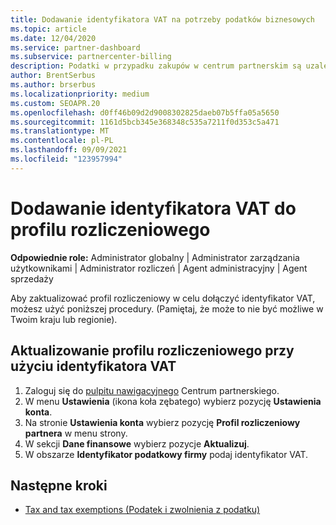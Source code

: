 ```yaml
---
title: Dodawanie identyfikatora VAT na potrzeby podatków biznesowych
ms.topic: article
ms.date: 12/04/2020
ms.service: partner-dashboard
ms.subservice: partnercenter-billing
description: Podatki w przypadku zakupów w centrum partnerskim są uzależnione od Twojego adresu służbowego. Firmy w niektórych krajach mogą podać numer VAT lub lokalny odpowiednik.
author: BrentSerbus
ms.author: brserbus
ms.localizationpriority: medium
ms.custom: SEOAPR.20
ms.openlocfilehash: d0ff46b09d2d9008302825daeb07b5ffa05a5650
ms.sourcegitcommit: 1161d5bcb345e368348c535a7211f0d353c5a471
ms.translationtype: MT
ms.contentlocale: pl-PL
ms.lasthandoff: 09/09/2021
ms.locfileid: "123957994"
---
```

# <a name="add-a-vat-id-to-your-billing-profile"></a>Dodawanie identyfikatora VAT do profilu rozliczeniowego

**Odpowiednie role:** Administrator globalny | Administrator zarządzania użytkownikami | Administrator rozliczeń | Agent administracyjny | Agent sprzedaży

Aby zaktualizować profil rozliczeniowy w celu dołączyć identyfikator VAT, możesz użyć poniższej procedury. (Pamiętaj, że może to nie być możliwe w Twoim kraju lub regionie).

## <a name="update-your-billing-profile-with-your-vat-id"></a>Aktualizowanie profilu rozliczeniowego przy użyciu identyfikatora VAT

1. Zaloguj się do [pulpitu nawigacyjnego](https://partner.microsoft.com/dashboard/) Centrum partnerskiego.
2. W menu **Ustawienia** (ikona koła zębatego) wybierz pozycję **Ustawienia konta**.
3. Na stronie **Ustawienia konta** wybierz pozycję **Profil rozliczeniowy partnera** w menu strony.
4. W sekcji **Dane finansowe** wybierz pozycje **Aktualizuj**.
5. W obszarze **Identyfikator podatkowy firmy** podaj identyfikator VAT.

## <a name="next-steps"></a>Następne kroki

- [Tax and tax exemptions (Podatek i zwolnienia z podatku)](tax-and-tax-exemptions.md)
